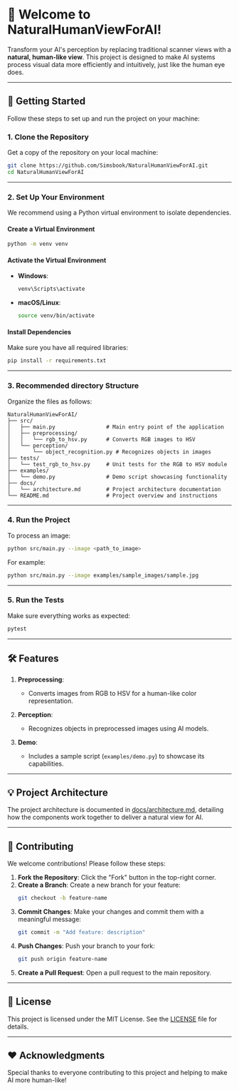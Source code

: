 # 🌟 Welcome to **NaturalHumanViewForAI**!

Transform your AI's perception by replacing traditional scanner views with a **natural, human-like view**. This project is designed to make AI systems process visual data more efficiently and intuitively, just like the human eye does.

---

## 🚀 Getting Started

Follow these steps to set up and run the project on your machine:

### **1. Clone the Repository**
Get a copy of the repository on your local machine:
```bash
git clone https://github.com/Simsbook/NaturalHumanViewForAI.git
cd NaturalHumanViewForAI
```

---

### **2. Set Up Your Environment**
We recommend using a Python virtual environment to isolate dependencies.

#### **Create a Virtual Environment**
```bash
python -m venv venv
```

#### **Activate the Virtual Environment**
- **Windows**:
  ```bash
  venv\Scripts\activate
  ```
- **macOS/Linux**:
  ```bash
  source venv/bin/activate
  ```

#### **Install Dependencies**
Make sure you have all required libraries:
```bash
pip install -r requirements.txt
```

---

### **3. Recommended directory Structure**
Organize the files as follows:
```
NaturalHumanViewForAI/
├── src/
│   ├── main.py                # Main entry point of the application
│   ├── preprocessing/
│   │   └── rgb_to_hsv.py      # Converts RGB images to HSV
│   └── perception/
│       └── object_recognition.py # Recognizes objects in images
├── tests/
│   └── test_rgb_to_hsv.py     # Unit tests for the RGB to HSV module
├── examples/
│   └── demo.py                # Demo script showcasing functionality
├── docs/
│   └── architecture.md        # Project architecture documentation
└── README.md                  # Project overview and instructions
```

---

### **4. Run the Project**
To process an image:
```bash
python src/main.py --image <path_to_image>
```

For example:
```bash
python src/main.py --image examples/sample_images/sample.jpg
```

---

### **5. Run the Tests**
Make sure everything works as expected:
```bash
pytest
```

---

## 🛠 Features

1. **Preprocessing**:
   - Converts images from RGB to HSV for a human-like color representation.

2. **Perception**:
   - Recognizes objects in preprocessed images using AI models.

3. **Demo**:
   - Includes a sample script (`examples/demo.py`) to showcase its capabilities.

---

## 💡 Project Architecture
The project architecture is documented in [docs/architecture.md](docs/architecture.md), detailing how the components work together to deliver a natural view for AI.

---

## 🤝 Contributing
We welcome contributions! Please follow these steps:

1. **Fork the Repository**: Click the "Fork" button in the top-right corner.
2. **Create a Branch**: Create a new branch for your feature:
   ```bash
   git checkout -b feature-name
   ```
3. **Commit Changes**: Make your changes and commit them with a meaningful message:
   ```bash
   git commit -m "Add feature: description"
   ```
4. **Push Changes**: Push your branch to your fork:
   ```bash
   git push origin feature-name
   ```
5. **Create a Pull Request**: Open a pull request to the main repository.

---

## 📄 License
This project is licensed under the MIT License. See the [LICENSE](LICENSE) file for details.

---

## ❤️ Acknowledgments
Special thanks to everyone contributing to this project and helping to make AI more human-like!
